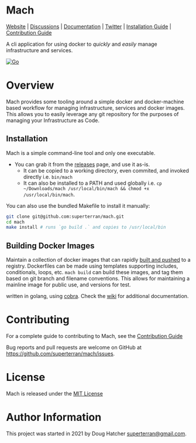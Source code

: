# Mach

[Website](https://superterran.net/mach) |
[Discussions](https://github.com/superterran/mach/discussions) |
[Documentation](https://github.com/superterran/mach/wiki) |
[Twitter](https://twitter.com/superterran) |
[Installation Guide](https://github.com/superterran/mach/wiki/Installation) |
[Contribution Guide](CONTRIBUTING.md)

A cli application for using docker to *quickly* and *easily* manage infrastructure and services.

[![Go](https://github.com/superterran/mach/actions/workflows/go.yml/badge.svg?branch=main)](https://github.com/superterran/mach/actions/workflows/go.yml)

# Overview

Mach provides some tooling around a simple docker and docker-machine based workflow for managing infrastructure, services and docker images. This allows you to easily leverage any git repository for the purposes of managing your Infrastructure as Code. 

## Installation

Mach is a simple command-line tool and only one executable. 

* You can grab it from the [releases](https://github.com/superterran/mach/releases/) page, and use it as-is. 
    * It can be copied to a working directory, even commited, and invoked directly i.e. `bin/mach`
    * It can also be installed to a PATH and used globally i.e. `cp ~/Downloads/mach /usr/local/bin/mach && chmod +x /usr/local/bin/mach`. 

You can also use the bundled Makefile to install it manually: 

```bash
git clone git@github.com:superterran/mach.git 
cd mach
make install # runs `go build .` and copies to /usr/local/bin
```
## Building Docker Images

Maintain a collection of docker images that can rapidly [built and pushed](https://github.com/superterran/mach/wiki/Build-Command) to a registry. Dockerfiles can be made using templates supporting includes, conditionals, loops, etc. `mach build` can build these images, and tag them based on git branch and filename conventions. This allows for maintaining a mainline image for public use, and versions for test. 

written in golang, using [cobra](https://github.com/spf13/cobra). Check the [wiki](https://github.com/superterran/mach/wiki) for additional documentation. 
  

# Contributing

For a complete guide to contributing to Mach, see the [Contribution Guide](CONTRIBUTING.md)

Bug reports and pull requests are welcome on GitHub at https://github.com/superterran/mach/issues. 

# License
Mach is released under the [MIT License](LICENSE)

# Author Information
This project was started in 2021 by Doug Hatcher <superterran@gmail.com>.